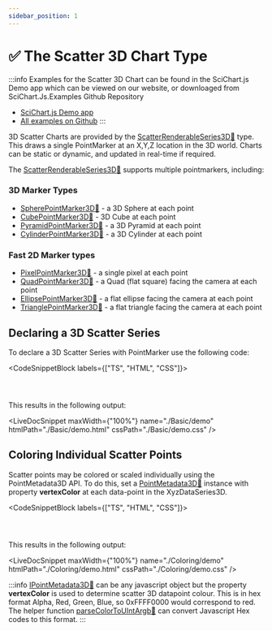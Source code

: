 ```yaml
---
sidebar_position: 1
---
```


# ✅ The Scatter 3D Chart Type

:::info
Examples for the Scatter 3D Chart can be found in the SciChart.js Demo app which can be viewed on our website, or downloaged from SciChart.Js.Examples Github Repository

*   [SciChart.js Demo app](https://demo.scichart.com/javascript-3d-bubble-chart)
*   [All examples on Github](https://github.com/ABTSoftware/SciChart.JS.Examples/tree/dev_v4.0)
:::

3D Scatter Charts are provided by the [ScatterRenderableSeries3D:blue_book:](https://www.scichart.com/documentation/js/current/typedoc/classes/scatterrenderableseries3d.html) type. This draws a single PointMarker at an X,Y,Z location in the 3D world. Charts can be static or dynamic, and updated in real-time if required.

<ChartFromSciChartDemo src="https://demo.scichart.com/iframe/javascript-3d-bubble-chart" title="3D Bubble Chart" description="showing how to create a Scatter/Bubble 3D chart with variable size and color of points." />

The [ScatterRenderableSeries3D:blue_book:](https://www.scichart.com/documentation/js/current/typedoc/classes/scatterrenderableseries3d.html) supports multiple pointmarkers, including:

### 3D Marker Types

*   [SpherePointMarker3D:blue_book:](https://www.scichart.com/documentation/js/current/typedoc/classes/spherepointmarker3d.html) - a 3D Sphere at each point
*   [CubePointMarker3D:blue_book:](https://www.scichart.com/documentation/js/current/typedoc/classes/cubepointmarker3d.html) - 3D Cube at each point
*   [PyramidPointMarker3D:blue_book:](https://www.scichart.com/documentation/js/current/typedoc/classes/pyramidpointmarker3d.html) - a 3D Pyramid at each point
*   [CylinderPointMarker3D:blue_book:](https://www.scichart.com/documentation/js/current/typedoc/classes/cylinderpointmarker3d.html) - a 3D Cylinder at each point

### Fast 2D Marker types

*   [PixelPointMarker3D:blue_book:](https://www.scichart.com/documentation/js/current/typedoc/classes/pixelpointmarker3d.html) - a single pixel at each point
*   [QuadPointMarker3D:blue_book:](https://www.scichart.com/documentation/js/current/typedoc/classes/quadpointmarker.html) - a Quad (flat square) facing the camera at each point
*   [EllipsePointMarker3D:blue_book:](https://www.scichart.com/documentation/js/current/typedoc/classes/ellipsepointmarker3d.html) - a flat ellipse facing the camera at each point
*   [TrianglePointMarker3D:blue_book:](https://www.scichart.com/documentation/js/current/typedoc/classes/trianglepointmarker3d.html) - a flat triangle facing the camera at each point


Declaring a 3D Scatter Series
-----------------------------

To declare a 3D Scatter Series with PointMarker use the following code:

<CodeSnippetBlock labels={["TS", "HTML", "CSS"]}>
```ts {36-86} showLineNumbers file=./Basic/demo.ts
```
```html showLineNumbers file=./Basic/demo.html
```
```css showLineNumbers file=./Basic/demo.css
```
</CodeSnippetBlock>

This results in the following output: 

<LiveDocSnippet maxWidth={"100%"} name="./Basic/demo" htmlPath="./Basic/demo.html" cssPath="./Basic/demo.css" />

Coloring Individual Scatter Points
----------------------------------

Scatter points may be colored or scaled individually using the PointMetadata3D API. To do this, set a [PointMetadata3D:blue_book:](https://www.scichart.com/documentation/js/current/typedoc/interfaces/ipointmetadata3d.html) instance with property **vertexColor** at each data-point in the XyzDataSeries3D.

<CodeSnippetBlock labels={["TS", "HTML", "CSS"]}>
```ts {11,21} showLineNumbers file=./Coloring/demo.ts start=region_A_start end=region_A_end
```
```html showLineNumbers file=./Coloring/demo.html
```
```css showLineNumbers file=./Coloring/demo.css
```
</CodeSnippetBlock>

This results in the following output: 

<LiveDocSnippet maxWidth={"100%"} name="./Coloring/demo" htmlPath="./Coloring/demo.html" cssPath="./Coloring/demo.css" />

:::info
[IPointMetadata3D:blue_book:](https://www.scichart.com/documentation/js/current/typedoc/interfaces/ipointmetadata3d.html) can be any javascript object but the property **vertexColor** is used to determine scatter 3D datapoint colour. This is in hex format Alpha, Red, Green, Blue, so 0xFFFF0000 would correspond to red. The helper function [parseColorToUIntArgb:blue_book:](https://www.scichart.com/documentation/js/current/typedoc/index.html#parseColorToUIntArgb) can convert Javascript Hex codes to this format.
:::